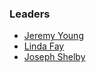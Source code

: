 ### Leaders

* [Jeremy Young](mailto:jeremy.young@owasp.org)
* [Linda Fay](mailto:linda.fay@owasp.org)
* [Joseph Shelby](mailto:joseph.shelby@owasp.org)
